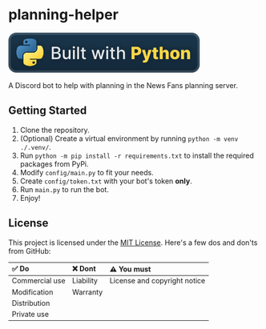 # planning-helper

![Built with Python](./readme-files/python_vector.svg)

A Discord bot to help with planning in the News Fans planning server.

## Getting Started

1. Clone the repository.
2. (Optional) Create a virtual environment by running `python -m venv ./.venv/`.
3. Run `python -m pip install -r requirements.txt` to install the required packages from PyPi.
4. Modify `config/main.py` to fit your needs.
5. Create `config/token.txt` with your bot's token **only**.
5. Run `main.py` to run the bot.
6. Enjoy!

## License

This project is licensed under the [MIT License](./LICENSE.md). Here's a few dos and don'ts from GitHub:

✅ Do | ❌ Dont | ⚠️ You must
:-- | :-- | :--
Commercial use | Liability | License and copyright notice
Modification | Warranty | 
Distribution |  | 
Private use |  | 
